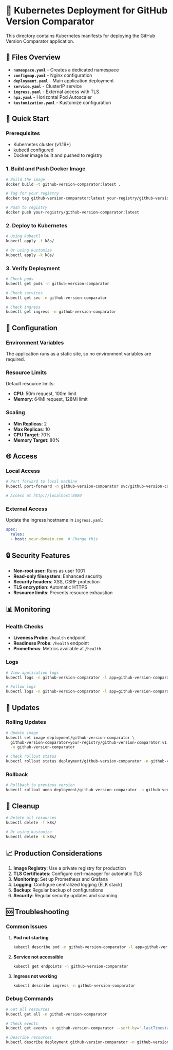 # 🚀 Kubernetes Deployment for GitHub Version Comparator

This directory contains Kubernetes manifests for deploying the GitHub Version Comparator application.

## 📁 Files Overview

- **`namespace.yaml`** - Creates a dedicated namespace
- **`configmap.yaml`** - Nginx configuration
- **`deployment.yaml`** - Main application deployment
- **`service.yaml`** - ClusterIP service
- **`ingress.yaml`** - External access with TLS
- **`hpa.yaml`** - Horizontal Pod Autoscaler
- **`kustomization.yaml`** - Kustomize configuration

## 🚀 Quick Start

### Prerequisites

- Kubernetes cluster (v1.19+)
- kubectl configured
- Docker image built and pushed to registry

### 1. Build and Push Docker Image

```bash
# Build the image
docker build -t github-version-comparator:latest .

# Tag for your registry
docker tag github-version-comparator:latest your-registry/github-version-comparator:latest

# Push to registry
docker push your-registry/github-version-comparator:latest
```

### 2. Deploy to Kubernetes

```bash
# Using kubectl
kubectl apply -f k8s/

# Or using kustomize
kubectl apply -k k8s/
```

### 3. Verify Deployment

```bash
# Check pods
kubectl get pods -n github-version-comparator

# Check services
kubectl get svc -n github-version-comparator

# Check ingress
kubectl get ingress -n github-version-comparator
```

## 🔧 Configuration

### Environment Variables

The application runs as a static site, so no environment variables are required.

### Resource Limits

Default resource limits:
- **CPU**: 50m request, 100m limit
- **Memory**: 64Mi request, 128Mi limit

### Scaling

- **Min Replicas**: 2
- **Max Replicas**: 10
- **CPU Target**: 70%
- **Memory Target**: 80%

## 🌐 Access

### Local Access

```bash
# Port forward to local machine
kubectl port-forward -n github-version-comparator svc/github-version-comparator-service 8080:80

# Access at http://localhost:8080
```

### External Access

Update the ingress hostname in `ingress.yaml`:

```yaml
spec:
  rules:
  - host: your-domain.com  # Change this
```

## 🔒 Security Features

- **Non-root user**: Runs as user 1001
- **Read-only filesystem**: Enhanced security
- **Security headers**: XSS, CSRF protection
- **TLS encryption**: Automatic HTTPS
- **Resource limits**: Prevents resource exhaustion

## 📊 Monitoring

### Health Checks

- **Liveness Probe**: `/health` endpoint
- **Readiness Probe**: `/health` endpoint
- **Prometheus**: Metrics available at `/health`

### Logs

```bash
# View application logs
kubectl logs -n github-version-comparator -l app=github-version-comparator

# Follow logs
kubectl logs -n github-version-comparator -l app=github-version-comparator -f
```

## 🔄 Updates

### Rolling Updates

```bash
# Update image
kubectl set image deployment/github-version-comparator \
  github-version-comparator=your-registry/github-version-comparator:v1.1.0 \
  -n github-version-comparator

# Check rollout status
kubectl rollout status deployment/github-version-comparator -n github-version-comparator
```

### Rollback

```bash
# Rollback to previous version
kubectl rollout undo deployment/github-version-comparator -n github-version-comparator
```

## 🧹 Cleanup

```bash
# Delete all resources
kubectl delete -f k8s/

# Or using kustomize
kubectl delete -k k8s/
```

## 📈 Production Considerations

1. **Image Registry**: Use a private registry for production
2. **TLS Certificates**: Configure cert-manager for automatic TLS
3. **Monitoring**: Set up Prometheus and Grafana
4. **Logging**: Configure centralized logging (ELK stack)
5. **Backup**: Regular backup of configurations
6. **Security**: Regular security updates and scanning

## 🆘 Troubleshooting

### Common Issues

1. **Pod not starting**
   ```bash
   kubectl describe pod -n github-version-comparator -l app=github-version-comparator
   ```

2. **Service not accessible**
   ```bash
   kubectl get endpoints -n github-version-comparator
   ```

3. **Ingress not working**
   ```bash
   kubectl describe ingress -n github-version-comparator
   ```

### Debug Commands

```bash
# Get all resources
kubectl get all -n github-version-comparator

# Check events
kubectl get events -n github-version-comparator --sort-by='.lastTimestamp'

# Describe resources
kubectl describe deployment github-version-comparator -n github-version-comparator
```
